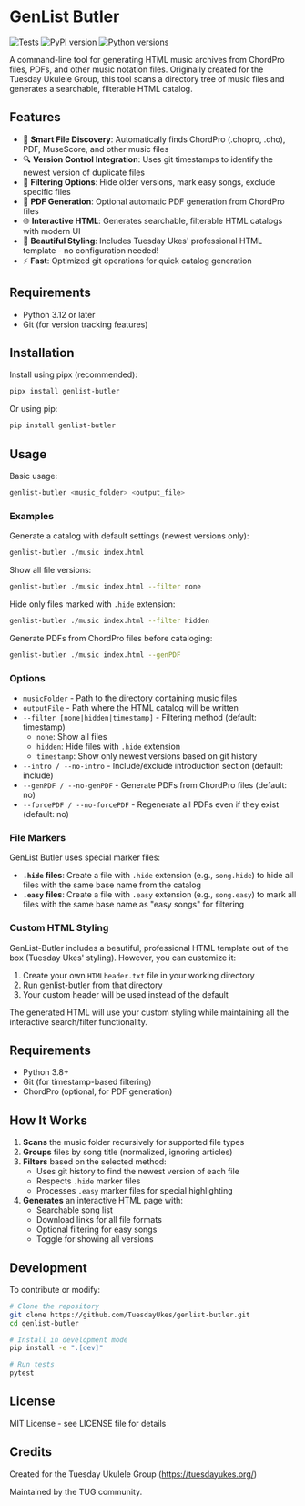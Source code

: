 # GenList Butler

[![Tests](https://github.com/TuesdayUkes/genlist-butler/actions/workflows/test.yml/badge.svg)](https://github.com/TuesdayUkes/genlist-butler/actions/workflows/test.yml)
[![PyPI version](https://badge.fury.io/py/genlist-butler.svg)](https://badge.fury.io/py/genlist-butler)
[![Python versions](https://img.shields.io/pypi/pyversions/genlist-butler.svg)](https://pypi.org/project/genlist-butler/)

A command-line tool for generating HTML music archives from ChordPro files, PDFs, and other music notation files. Originally created for the Tuesday Ukulele Group, this tool scans a directory tree of music files and generates a searchable, filterable HTML catalog.

## Features

- 📁 **Smart File Discovery**: Automatically finds ChordPro (.chopro, .cho), PDF, MuseScore, and other music files
- 🔍 **Version Control Integration**: Uses git timestamps to identify the newest version of duplicate files
- 🎯 **Filtering Options**: Hide older versions, mark easy songs, exclude specific files
- 📄 **PDF Generation**: Optional automatic PDF generation from ChordPro files
- 🌐 **Interactive HTML**: Generates searchable, filterable HTML catalogs with modern UI
- 🎨 **Beautiful Styling**: Includes Tuesday Ukes' professional HTML template - no configuration needed!
- ⚡ **Fast**: Optimized git operations for quick catalog generation

## Requirements

- Python 3.12 or later
- Git (for version tracking features)

## Installation

Install using pipx (recommended):

```bash
pipx install genlist-butler
```

Or using pip:

```bash
pip install genlist-butler
```

## Usage

Basic usage:

```bash
genlist-butler <music_folder> <output_file>
```

### Examples

Generate a catalog with default settings (newest versions only):

```bash
genlist-butler ./music index.html
```

Show all file versions:

```bash
genlist-butler ./music index.html --filter none
```

Hide only files marked with `.hide` extension:

```bash
genlist-butler ./music index.html --filter hidden
```

Generate PDFs from ChordPro files before cataloging:

```bash
genlist-butler ./music index.html --genPDF
```

### Options

- `musicFolder` - Path to the directory containing music files
- `outputFile` - Path where the HTML catalog will be written
- `--filter [none|hidden|timestamp]` - Filtering method (default: timestamp)
  - `none`: Show all files
  - `hidden`: Hide files with `.hide` extension
  - `timestamp`: Show only newest versions based on git history
- `--intro / --no-intro` - Include/exclude introduction section (default: include)
- `--genPDF / --no-genPDF` - Generate PDFs from ChordPro files (default: no)
- `--forcePDF / --no-forcePDF` - Regenerate all PDFs even if they exist (default: no)

### File Markers

GenList Butler uses special marker files:

- **`.hide` files**: Create a file with `.hide` extension (e.g., `song.hide`) to hide all files with the same base name from the catalog
- **`.easy` files**: Create a file with `.easy` extension (e.g., `song.easy`) to mark all files with the same base name as "easy songs" for filtering

### Custom HTML Styling

GenList-Butler includes a beautiful, professional HTML template out of the box (Tuesday Ukes' styling). However, you can customize it:

1. Create your own `HTMLheader.txt` file in your working directory
2. Run genlist-butler from that directory
3. Your custom header will be used instead of the default

The generated HTML will use your custom styling while maintaining all the interactive search/filter functionality.

## Requirements

- Python 3.8+
- Git (for timestamp-based filtering)
- ChordPro (optional, for PDF generation)

## How It Works

1. **Scans** the music folder recursively for supported file types
2. **Groups** files by song title (normalized, ignoring articles)
3. **Filters** based on the selected method:
   - Uses git history to find the newest version of each file
   - Respects `.hide` marker files
   - Processes `.easy` marker files for special highlighting
4. **Generates** an interactive HTML page with:
   - Searchable song list
   - Download links for all file formats
   - Optional filtering for easy songs
   - Toggle for showing all versions

## Development

To contribute or modify:

```bash
# Clone the repository
git clone https://github.com/TuesdayUkes/genlist-butler.git
cd genlist-butler

# Install in development mode
pip install -e ".[dev]"

# Run tests
pytest
```

## License

MIT License - see LICENSE file for details

## Credits

Created for the Tuesday Ukulele Group (https://tuesdayukes.org/)

Maintained by the TUG community.
